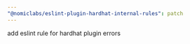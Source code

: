 ```yaml
---
"@nomiclabs/eslint-plugin-hardhat-internal-rules": patch
---
```


add eslint rule for hardhat plugin errors
